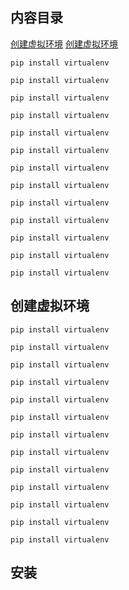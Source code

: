 ## 内容目录
[创建虚拟环境](#创建虚拟环境)
[创建虚拟环境](#安装)



`pip install virtualenv`

`pip install virtualenv`

`pip install virtualenv`

`pip install virtualenv`

`pip install virtualenv`

`pip install virtualenv`

`pip install virtualenv`

`pip install virtualenv`

`pip install virtualenv`

`pip install virtualenv`

`pip install virtualenv`

`pip install virtualenv`

`pip install virtualenv`



## <a id="创建虚拟环境">创建虚拟环境</a>

`pip install virtualenv`

`pip install virtualenv`

`pip install virtualenv`

`pip install virtualenv`

`pip install virtualenv`

`pip install virtualenv`

`pip install virtualenv`

`pip install virtualenv`

`pip install virtualenv`

`pip install virtualenv`

`pip install virtualenv`

`pip install virtualenv`

`pip install virtualenv`



## <a id="安装">安装</a>